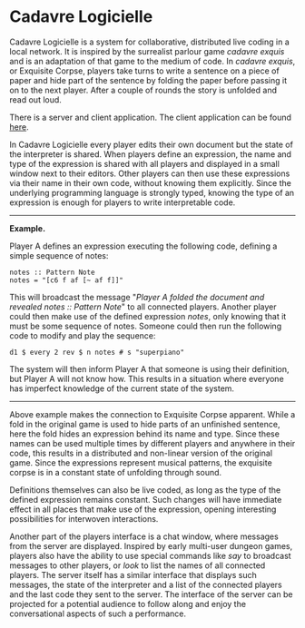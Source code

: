 # Cadavre Logicielle

Cadavre Logicielle is a system for collaborative, distributed live coding in a local network. It is inspired by the surrealist parlour game *cadavre exquis* and is an adaptation of that game to the medium of code. In *cadavre exquis*, or Exquisite Corpse, players take turns to write a sentence on a piece of paper and hide part of the sentence by folding the paper before passing it on to the next player. After a couple of rounds the story is unfolded and read out loud.

There is a server and client application. The client application can be found [here](https://github.com/polymorphicengine/cadavre-logicielle-player).

In Cadavre Logicielle every player edits their own document but the state of the interpreter is shared. When players define an expression, the name and type of the expression is shared with all players and displayed in a small window next to their editors. Other players can then use these expressions via their name in their own code, without knowing them explicitly. Since the underlying programming language is strongly typed, knowing the type of an expression is enough for players to write interpretable code.

-----------------------------------

**Example.**

  Player A defines an expression executing the following code, defining a simple sequence of notes:

~~~~ {.haskell}
notes :: Pattern Note
notes = "[c6 f af [~ af f]]"
~~~~

This will broadcast the message "*Player A folded the document and revealed notes :: Pattern Note*" to all connected players. Another player could then make use of the defined expression *notes*, only knowing that it must be some sequence of notes. Someone could then run the following code to modify and play the sequence:

~~~~ {.haskell}
d1 $ every 2 rev $ n notes # s "superpiano"
~~~~

The system will then inform Player A that someone is using their definition, but Player A will not know how. This results in a situation where everyone has imperfect knowledge of the current state of the system.

-----------------------------------


Above example makes the connection to Exquisite Corpse apparent. While a fold in the original game is used to hide parts of an unfinished sentence, here the fold hides an expression behind its name and type. Since these names can be used multiple times by different players and anywhere in their code, this results in a distributed and non-linear version of the original game. Since the expressions represent musical patterns, the exquisite corpse is in a constant state of unfolding through sound.

Definitions themselves can also be live coded, as long as the type of the defined expression remains constant. Such changes will have immediate effect in all places that make use of the expression, opening  interesting possibilities for interwoven interactions.

Another part of the players interface is a chat window, where messages from the server are displayed. Inspired by early multi-user dungeon games, players also have the ability to use special commands like *say*  to broadcast messages to other players, or *look* to list the names of all connected players. The server itself has a similar interface that displays such messages, the state of the interpreter and a list of the connected players and the last code they sent to the server. The interface of the server can be projected for a potential audience to follow along and enjoy the conversational aspects of such a performance.


